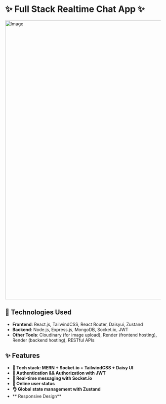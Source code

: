 # ✨ Full Stack Realtime Chat App ✨

<img width="1920" height="900" alt="Image" src="https://github.com/user-attachments/assets/87d521da-1fdd-490b-93e0-b26b48f87783" />

## 🧰 Technologies Used

- **Frontend**: React.js, TailwindCSS, React Router, Daisyui, Zustand
- **Backend**: Node.js, Express.js, MongoDB, Socket.io, JWT
- **Other Tools**: Cloudinary (for image upload), Render (frontend hosting), Render (backend hosting), RESTful APIs

## ✨ Features

- **🌟 Tech stack: MERN + Socket.io + TailwindCSS + Daisy UI**
- **🎃 Authentication && Authorization with JWT**
- **👾 Real-time messaging with Socket.io**
- **🚀 Online user status**
- **👌 Global state management with Zustand**
- ** Responsive Design**
